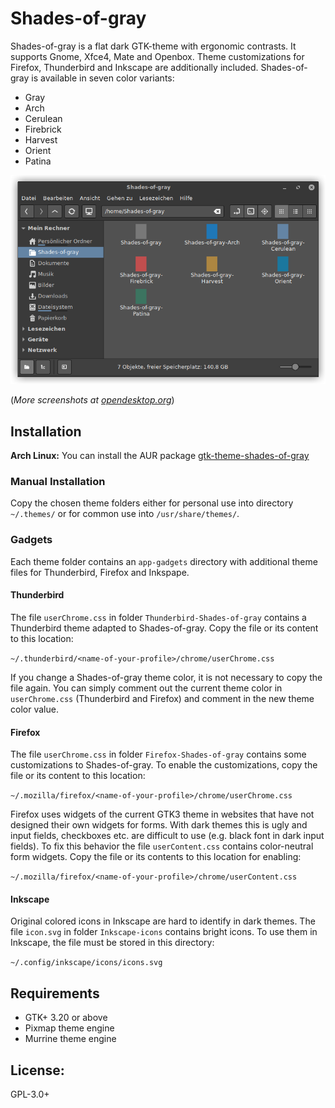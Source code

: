 # Shades-of-gray

Shades-of-gray is a flat dark GTK-theme with ergonomic contrasts. It supports Gnome, Xfce4, Mate and Openbox.
Theme customizations for Firefox, Thunderbird and Inkscape are additionally included.
Shades-of-gray is available in seven color variants:

* Gray
* Arch
* Cerulean
* Firebrick
* Harvest
* Orient
* Patina

![Screenshot](preview_01.png)

(*More screenshots at [opendesktop.org](https://www.opendesktop.org/p/1244058)*)

## Installation
**Arch Linux:** You can install the AUR package [gtk-theme-shades-of-gray](https://aur.archlinux.org/packages/gtk-theme-shades-of-gray)

### Manual Installation
Copy the chosen theme folders either for personal use into directory `~/.themes/` or for common use into `/usr/share/themes/`.

### Gadgets

Each theme folder contains an `app-gadgets` directory with additional theme files for Thunderbird, Firefox and Inkspape.

#### Thunderbird
The file `userChrome.css` in folder `Thunderbird-Shades-of-gray` contains a Thunderbird theme adapted to Shades-of-gray. Copy the file or its content to this location:

`~/.thunderbird/<name-of-your-profile>/chrome/userChrome.css`

If you change a Shades-of-gray theme color, it is not necessary to copy the file again. You can simply comment out the current theme color in `userChrome.css` (Thunderbird and Firefox) and comment in the new theme color value.

#### Firefox
The file `userChrome.css` in folder `Firefox-Shades-of-gray` contains some customizations to Shades-of-gray. To enable the customizations, copy the file or its content to this location:

`~/.mozilla/firefox/<name-of-your-profile>/chrome/userChrome.css`

Firefox uses widgets of the current GTK3 theme in websites that have not designed their own widgets for forms.
With dark themes this is ugly and input fields, checkboxes etc. are difficult to use (e.g. black font in dark input fields).
To fix this behavior the file `userContent.css` contains color-neutral form widgets. Copy the file or its contents to this location for enabling:

`~/.mozilla/firefox/<name-of-your-profile>/chrome/userContent.css`

#### Inkscape
Original colored icons in Inkscape are hard to identify in dark themes. The file `icon.svg` in folder `Inkscape-icons` contains bright icons.
To use them in Inkscape, the file must be stored in this directory:

`~/.config/inkscape/icons/icons.svg`

## Requirements
* GTK+ 3.20 or above
* Pixmap theme engine
* Murrine theme engine

## License:
GPL-3.0+
